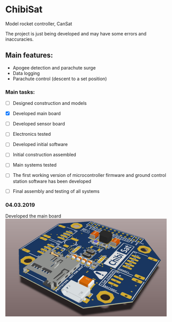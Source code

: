 # ChibiSat
Model rocket controller, CanSat

The project is just being developed and may have some errors and inaccuracies.


## **Main features:**
- Apogee detection and parachute surge
- Data logging
- Parachute control (descent to a set position)



### Main tasks:
- [ ] Designed construction and models
- [x] Developed main board
- [ ] Developed sensor board
- [ ] Electronics tested 
- [ ] Developed initial software
- [ ] Initial construction assembled
- [ ] Main systems tested
- [ ] The first working version of microcontroller firmware and ground control station software has been developed
- [ ] Final assembly and testing of all systems











### 04.03.2019
Developed the main board
![alt text](/PCB/Images/3d_1.jpg)
